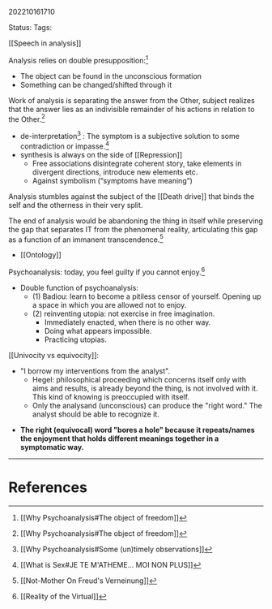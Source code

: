 202210161710

Status: 
Tags: 

[[Speech in analysis]]

Analysis relies on double presupposition:[^1]
* The object can be found in the unconscious formation
* Something can be changed/shifted through it

Work of analysis is separating the answer from the Other, subject realizes that the answer lies as an indivisible remainder of his actions in relation to the Other.[^1]
- de-interpretation[^2] : The symptom is a subjective solution to some contradiction or impasse.[^5]
- synthesis is always on the side of [[Repression]]
	- Free associations disintegrate coherent story, take elements in divergent directions, introduce new elements etc. 
	* Against symbolism (“symptoms have meaning”)

Analysis stumbles against the subject of the [[Death drive]] that binds the self and the otherness in their very split.

The end of analysis would be abandoning the thing in itself while preserving the gap that separates IT from the phenomenal reality, articulating this gap as a function of an immanent transcendence.[^3]
- [[Ontology]]

Psychoanalysis: today, you feel guilty if you cannot enjoy.[^4]
* Double function of psychoanalysis:
    * (1) Badiou: learn to become a pitiless censor of yourself. Opening up a space in which you are allowed not to enjoy.
    * (2) reinventing utopia: not exercise in free imagination.
        * Immediately enacted, when there is no other way.
        * Doing what appears impossible.
        * Practicing utopias.

[[Univocity vs equivocity]]:
- "I borrow my interventions from the analyst".
	* Hegel: philosophical proceeding which concerns itself only with aims and results, is already beyond the thing, is not involved with it. This kind of knowing is preoccupied with itself.
	* Only the analysand (unconscious) can produce the "right word." The analyst should be able to recognize it.
* **The right (equivocal) word "bores a hole" because it repeats/names the enjoyment that holds different meanings together in a symptomatic way.**

---
# References

[^1]: [[Why Psychoanalysis#The object of freedom]]
[^2]: [[Why Psychoanalysis#Some (un)timely observations]]
[^3]: [[Not-Mother On Freud's Verneinung]]
[^4]: [[Reality of the Virtual]]
[^5]: [[What is Sex#JE TE M'ATHEME... MOI NON PLUS]]